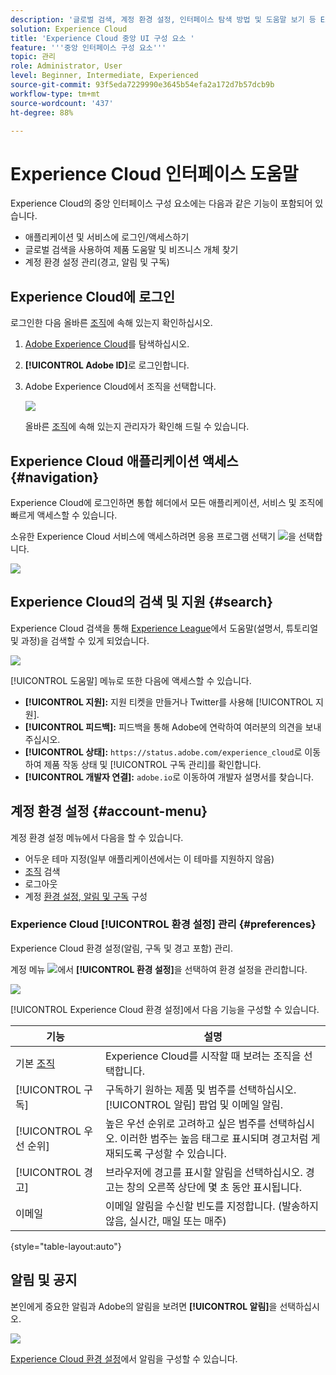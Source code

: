```yaml
---
description: '글로벌 검색, 계정 환경 설정, 인터페이스 탐색 방법 및 도움말 보기 등 Experience Cloud의 중앙 인터페이스 구성 요소에 대해 알아보십시오. '
solution: Experience Cloud
title: 'Experience Cloud 중앙 UI 구성 요소 '
feature: '''중앙 인터페이스 구성 요소'''
topic: 관리
role: Administrator, User
level: Beginner, Intermediate, Experienced
source-git-commit: 93f5eda7229990e3645b54efa2a172d7b57dcb9b
workflow-type: tm+mt
source-wordcount: '437'
ht-degree: 88%

---
```


# Experience Cloud 인터페이스 도움말

Experience Cloud의 중앙 인터페이스 구성 요소에는 다음과 같은 기능이 포함되어 있습니다.

* 애플리케이션 및 서비스에 로그인/액세스하기
* 글로벌 검색을 사용하여 제품 도움말 및 비즈니스 개체 찾기
* 계정 환경 설정 관리(경고, 알림 및 구독)

## Experience Cloud에 로그인

로그인한 다음 올바른 [조직](organizations.md)에 속해 있는지 확인하십시오.

1. [Adobe Experience Cloud](https://experience.adobe.com)를 탐색하십시오.
1. **[!UICONTROL Adobe ID]**&#x200B;로 로그인합니다.
1. Adobe Experience Cloud에서 조직을 선택합니다.

   ![](assets/organizations-menu.png)

   올바른 [조직](organizations.md)에 속해 있는지 관리자가 확인해 드릴 수 있습니다.

## Experience Cloud 애플리케이션 액세스 {#navigation}

Experience Cloud에 로그인하면 통합 헤더에서 모든 애플리케이션, 서비스 및 조직에 빠르게 액세스할 수 있습니다.

소유한 Experience Cloud 서비스에 액세스하려면 응용 프로그램 선택기 ![](assets/menu-icon.png)을 선택합니다.

![](assets/platform-core-services.png)

## Experience Cloud의 검색 및 지원 {#search}

Experience Cloud 검색을 통해 [Experience League](https://experienceleague.adobe.com/?lang=ko-KR/#home)에서 도움말(설명서, 튜토리얼 및 과정)을 검색할 수 있게 되었습니다.

![](assets/search-menu.png)

[!UICONTROL 도움말] 메뉴로 또한 다음에 액세스할 수 있습니다.

* **[!UICONTROL 지원]:** 지원 티켓을 만들거나 Twitter를 사용해 [!UICONTROL 지원].
* **[!UICONTROL 피드백]:** 피드백을 통해 Adobe에 연락하여 여러분의 의견을 보내 주십시오.
* **[!UICONTROL 상태]:** `https://status.adobe.com/experience_cloud`로 이동하여 제품 작동 상태 및 [!UICONTROL 구독 관리]를 확인합니다.
* **[!UICONTROL 개발자 연결]:** `adobe.io`로 이동하여 개발자 설명서를 찾습니다.

## 계정 환경 설정 {#account-menu}

계정 환경 설정 메뉴에서 다음을 할 수 있습니다.

* 어두운 테마 지정(일부 애플리케이션에서는 이 테마를 지원하지 않음)
* [조직](organizations.md) 검색
* 로그아웃
* 계정 [환경 설정, 알림 및 구독](#preferences) 구성

### Experience Cloud [!UICONTROL 환경 설정] 관리 {#preferences}

Experience Cloud 환경 설정(알림, 구독 및 경고 포함) 관리.

계정 메뉴 ![](assets/preferences-icon-sm.png)에서 **[!UICONTROL 환경 설정]**&#x200B;을 선택하여 환경 설정을 관리합니다.

![](assets/preferences-page.png)

[!UICONTROL Experience Cloud 환경 설정]에서 다음 기능을 구성할 수 있습니다.

| 기능 | 설명 |
|--- |--- |
| 기본 [조직](organizations.md) | Experience Cloud를 시작할 때 보려는 조직을 선택합니다. |
| [!UICONTROL 구독] | 구독하기 원하는 제품 및 범주를 선택하십시오. [!UICONTROL 알림] 팝업 및 이메일 알림. |
| [!UICONTROL 우선 순위] | 높은 우선 순위로 고려하고 싶은 범주를 선택하십시오. 이러한 범주는 높음 태그로 표시되며 경고처럼 게재되도록 구성할 수 있습니다. |
| [!UICONTROL 경고] | 브라우저에 경고를 표시할 알림을 선택하십시오. 경고는 창의 오른쪽 상단에 몇 초 동안 표시됩니다. |
| 이메일 | 이메일 알림을 수신할 빈도를 지정합니다. (발송하지 않음, 실시간, 매일 또는 매주) |

{style=&quot;table-layout:auto&quot;}

## 알림 및 공지

본인에게 중요한 알림과 Adobe의 알림을 보려면 **[!UICONTROL 알림]**&#x200B;을 선택하십시오.

![](assets/notifications-menu-small.png)

[Experience Cloud 환경 설정](#preferences)에서 알림을 구성할 수 있습니다.
